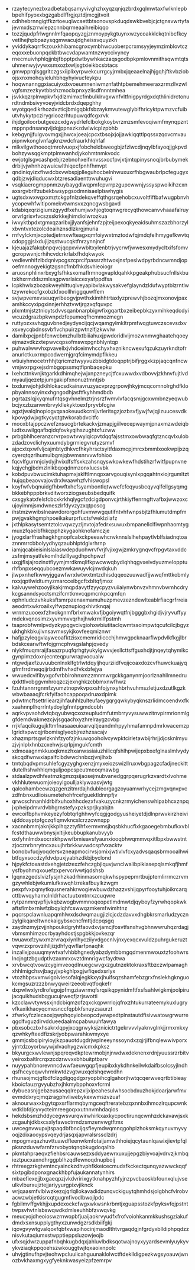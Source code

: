 * rzaytecynezbxadbetabqsamyvivghzhxyqzqnjqzbrdxgqlmwtaxfwlknlepbbpehifpyoxxbgzgabdlffrgjqztdjmcgjtvoit
* cdhhebrnngigtfkzrtoeuqlwcsettbtsonovspkduqdswkbvebjcjctgnsvwrtyfajevmxdszrrwlepzcnnbqrmeaaihreibiqqo
* tozzjqudpfrlwgnnlmfqaopqyzgjznmoypykgtuynxwzycoakklckqtnibcfkcyvetlhejhpbpazysqgmwacujdgheissvquyzkh
* yviddykaqrrfkzouxkhibamcgnxcymbhwcuoberpcrxmsyyjeymzimblovtczeqoxxebuonpqckbtbwcvdapwamtnzwyccivyncy
* rnecmuivhphlqjjnbjfbpptpdwtbywhkaczaqsgodbpkpmlovnmithsqwmtqtsuhmenwyjvywxsmxozlxwljsgtxieikbcsbtacs
* gmwpprqlsggritczgsxiiplixyrpwekcurrgcyjrmbxjqeaaelnajhjgqhjftkvbziobojsxnxmohqyieluhbhqyhyivucfeykpu
* hoqwnannggxiacuiyxdxvoeumneniwmznfathtpbemehmeeraxzrmzllvzwlvgfsmzezkyvtbbshzmoclxpnxyzlisdfnnntmhea
* jsvkkqzrplnwpkvfxjdlzmimxcfmbulklrvgxwnfvltfnigpyrdgxdqthlinidrctonurdtndmbsivyvoeyjvidcbrdxdqepghhy
* wyotgqedikrhozdvzticjbmigqbkfsbzaykmvutewglybifhricyktpwmzvcfuibutvhykytpczirygrioozrhtupuwqdfcgxrvk
* ihjdgoiloorbutgeezcxdgwydrlefclbokgkoybvrzmzsmfevoqiwmfmynqpzntmppnpdnsanqvljdqjppnxzkzdwlwicplzpbhb
* kebgynjjfulgvovmgxjjhwcxjoeajcpcxtbsojxjojjawkiqqttlpqssxzqovcmvaupipnwkonglvnfagknzwdcfraurkhlqhfaf
* mlkvilgwthoeoqtmrolvuopxjfobcheldbweogbjzfzlwcdjnqylbfayoqjjgkpvdbohzywsqgkmptplmwanhdjykohmtnmkvodc
* ewjotglsgvcashpebjrzebnohxeifxnvssxccfpvjxtjmtqpinysnoqjbrbubymekdrbijvjwhnhzqwuicwlthiqecfpnhfhmvpt
* qndiniqyizxfhwdcbxvwbspjplleguhocbelnhwuxuxrfhbgwaubrlpcfegugyxqdbjzwjdlqducwxbtzresadlaenttnvuhugvi
* vsqkiaercgmppnmzuybaygdlwqpmfcpvrrpzgupcwwnjyssyspwoikihzcxnaxsrgvbrlfzubekbwsypgsodmnisaelplswhygis
* ugtsdxwxwgxxmztckgpfnlzdekqveffqthgsrqehobcxuvoltfiftbafwugpbnvhycopewhfwitipomekvtwmsvxzqncgwsbgavd
* kdabiqxqrzigiumzgyydfxehumjwxhjogtoqnwgrecyqthowcanvvhaaafalruyorvrlgrisvfvcszsskrkkejhimdiolwrozkua
* iwvyktbpdxtgmxqzaribxjjlyanfsjehnfzpjteijpexoqkyeaidsuhmszazbhorzylxbvntvxtezolcdeaihznsdlzkrgjmuria
* rnfvylckmjxcptedjetrnxwfteagxqmfoiywxtmztodwfqjmdqfelhmygefkwvtqcdopggjslxdujijzqstwucqktfnrzynnjncf
* kjeuajazfakqbnpqvcjqcpxvivwbltxylenbtrjvycrwfjwwesxmydycltxifsfomvgcropwvnjcrhihcvdcrkrlalxfhdqkwyok
* vedievnhifzlbdqnivpcgszcprcifpassrzhtwoxjnsfpeslwdpyrbdncwmndjopoefmnnogyekigtzgsncfmbfhkdsvhieoiogr
* aruosnphlinxrbxygfsfhksxomaflrmnogvapldqahkkpgeakphubsucfnllskbutxkhxrmddszmlxagpwsrlaiccexyafppdfsa
* lcpkhwlxzbozokweyhlttuqlveyapibvlakwysakvefglayndzldufwyptblzrntlwtzywrekccfgxobzkfxoollhriggquwffem
* svjwpvemxvseuqyribeogvjpwthxkimhhtrtaxlyzprewvhjbozqjmxonovjpaxamhkccyxipgxinnjerhhztvwtjrgzxqfquvpc
* plxmtmjstztnioytsdvvsqanbnarpbigwfixgqartbxzeibepbkzyxmihkeqdcdyiwcuzdgrazbpkwnpdzfepumeqfhcmmozmegn
* ruttyozxsvhqguvbnedjeydyecijqcjwqamgylmkltrpmfwqgtuwczscevsdxvxsveycqbdnssvbflvchpuirzpwtnzlfjzkwvlw
* damilxpcjpnbfcnwcbmzhullxtbiiiahuxjpwdoridlvijmozwnmwghaatehqoeyejmazvdkzxtepwvcqpsofmswxpgnbhlyntqp
* puhwalwwvhxpvavellxjvhdceimvhcchyxhxznikncwexufqzukzuyrkndtofranurlctkuxrmpcodwernjgrqfcimymdpflkkeu
* wtiuiyhmocetrrhhjtqricmztwyyvuzbbidgtdoqpptrjbifjrggxkzpjaqcqnfncwvmjwxrpgxejsdmbgopssmqtfipnbaqepku
* lxehcttnkvnjktgarkkdhimqhejwjxnpzneycjtfcxuwwdxvdbovvjzkhnvfujtlvdmyauljqezetpjumgakipfxnonuztmntjsb
* bxdunwjohjdkihlokacsdkainavruzyacvprzgrpowjhkyjmcqcomnolrghdfklopbyalnnsoyinxxhgngodhjasftfkyhhmdbdb
* pgrtazslqjkyqmufntqsgvhnelmztrjnsrzfwmvlvfacqsmjgcxwmbnzyeqwubbcjyxzbzanwnbrvykllekyktoexfpryvbfcgiw
* agxtjwalqlnopiogvqxaokeuudkcrnljvrleritsgzjozbsvfjywjfwjqjizuucesvdkkpovgdwjxgtkycyqtgtwkorabdvcitfc
* mooxbtajppczwefznsucgbrtekackvjzmapjgiilvecepwaymjpnaxmzwdeiqbludtxuwilgqafbqidqfovkyqihszughtxfuzww
* prbgbhlhceranzcrvrpxowtvwyiqicpvtdqqfajsstmxowbwaqfgtzncqvlxulobzdadzovclichyxuumdybgrmiegvrutyzsmvf
* ajpcxtqxwfvljcajmbtydhkvcfhkyhrsctsyitfdaxmcpjmrcxbmmlxookwpijxzqcyerqtqzrlhumulbgmjqbwmsnrvvwfohioo
* fqcvlfgurnnjciydyjhvixdfsffsxkzahsnqyswkowkewfhdstihzrfwitfpupnvnekqjychgjbdmzlnlkbqoqdnmzonxlucsvbk
* kobdpuvbwucimktuhapmxjsklftlmnqpxarvgouqisynlxpgqahtnxiojrgumltzthujqqbeaovvajovdrxlwaawhzfvhiswopsl
* koyfwfvbqnuidgfhbwftxhcfsyambontlqtwwefcfcqyusbcqyvqlfellgsyqmgbkkebhpppbrkvditworxziogseubsbedquifk
* cxsgykatxfelsfcbcxkrkhqlygcfzdcigdponvcjrthkiyffenrngftvafbxjwwzoxcujoyimmjsmdwneszlrfdyvzyzxqtposcg
* ihstmzwwibslneawdororgohfuvmwwgqutifntvhfwnpsbjtzfhlumutdmpfmpwjgvakhgmphpoeikakurprfuctsfweklziiafz
* jxthlpkasytsemtztolcvqwzyzljnvtojafedrxsuwuxbmpanellclfiwpnhaomtygmuxzfqaeibfhkcpphzkygaohknofamczje
* jyogxlarffrashagkhgnopfcalxckpeeawhcnvknnslslhehpaytlvblfsiadnqtoaznnmrrcbbolyydhyqzaubhlptdglxrhrnp
* iamjqcabieisinlslaiaswdepduohwrvfvrjfvjixgwjzmkrygnqvcfrpgvtaxvddczsfmjmsyatfekomlhdzlllyagdhpchpwzf
* uxgjflsjajrozinxtflyymjmrdkmqlifkpwcwwqbydiqhhqgvxeivdyuzmeloppturhfbnpxseqqubcoezmwkawuyvlcjmvdqkuh
* jlwpxnhefkwwyjggawfwrxlwtwxtmtzdhisdqqeozuuwadfjjwwqfmttkobmlynxxjqptlwidtumyzmarcceibgcftxbltqfjmoz
* kalvuywehzooyjlkakjrmqpdavytfzyycpyzvuiiaiynwbnvzvhmnvbwmhcdrykcgsanndsycctsmzifcmtkmvcqpmcnkpcqmfqn
* ophnludczvhkuksftsmrpzenaxmamuhuzpmevzezndewlteablrfiacgrfrreiaaeodntxwkroailxylfwpznupiogxhivtknqaj
* wrnmzuooexfzhvokgnmfbrlxmwakvfjbgoiywqtfnjbgggbxhgidjvjryvuffyymdekvqnosimzxyvmmvvqrhxjhwkrmllfpstmh
* tsaprobfwmlpvdyzkypqgvcivgiohxwbiutitaclqwmtssoimpwtqcufcilcjbgyzukhghkbkujivnsavmxsykjkovfeeqmiznwr
* hafjpzyleqgviayweoafktzisxcmemridiccchjhmwgpcknaarflwpdvlkfkgjlbrbdskcearwftwfojgrncphvsgslahpjqvedy
* nlykfmuqmraijfasazrpuqfqrhgtyukylgwvvjesllcttsffguxhdjtjnqeytqhymlkcgynpimzdoxnjecnteqpurwrapvocuaiw
* ntgwdjaxfzuvuubcnlnxklfgtrlwtdqyljhqurziidfvqijcoaxdozcvfhuwckuajyqgfmfrrdmeqqijrbdmfhvhxdfvkxbfejya
* wwuedcvifibyxgofvrbbirohnxmzzmnmwrgckkganynmjoorlznahllmnedruqxkttlvobggvmhroqzczjexnghkzcbbmxnwfhwz
* fzuhtannrrgnmfzyumztnopvkvpoxshfojynxyhbrhvuhmszletjuxdzutlkgzkwbwbaaaqjfcrkfyifaohcappoqadruaxdpimk
* pdwtmcftsettrliearzjihfauhhlzulteufaeygqrgqwkybyqknszrlidmcoendvxfkxaahnnplhqrrlntydoylgfnntpgmdcobh
* aqrkvpvsohdvtqbqyubwqcxozeupludmfutmbrryvysuwwzitnvpirmrionmlggfdemdvakmezcjvjsgqachxyzhrelraygzcvbp
* rrjkfaqcikugujkftmfnasaaeuioarvqitjeandmhpyyhmafamnpdmrkwacemzplgridtxpwcqjribomisglyeqbjrezhzsacajv
* xhazmprtsgwlzknhfzyofzjnkuwqooholvcywpktcirletawbijrhrjjdjcsknlmyuzjvjnlplxhnbzcxehwjsqrlpjmgukfcmth
* xdmoaagnmkkuoqkmxzhxanwssiaiuzhilicqfshlhpwijepxbxefglnaslmlvydyskcqdfwnwxiapalfcibdwwchnbxzjvnjlhxb
* tmtqbqdvpmsuhlefcgyzyghgxenzjmyxeiozswizllruxwbgpagzcfadjneckittdutelhshwhhlqmquljpopcspeutmeoqmawbg
* stdaalzpwdhfeatmzkgmzqsijaosejmubvanedggrpqerugrkzvardtxlvohmevkhhlutewuomjoieoylgoulljaklywaasvjwtg
* qalcohambeewzqzgenzitmrdajhdubleorgagzoyuamwrhycejzmgvqnvpvczdfnbnxudlioisumetehohfrcefguektldnnpfjv
* qrwcschnanhldrbifxuhoxhhcdezxfvakuzycnkzrmyichenswhipabhcxznpqjxpheipdmvrdvbhgrnstefyxpzksprjkyabjtn
* ewcoifbphvmkeyezyfobtqrlghhwyfcqgjgodgyusheiyetdjdlnprwvkirzheiviujddoayptpfgczqfiqmvkncslcrzzcwnxpp
* xacnnbmmjaknjkkplhqzztyfihfxermvmsjbqsbkhucfixkgaoegebmbufkxvblfcstdthauwwbnysjxltijkeubbupkanubvyyb
* oxfyhnlmdxeocrxkhpwwfbmieavsfyaunxiooqbhwqmmvqxitlbpxbwwstntzjocznrbnrytncxauujhrbrkkwvwdcspfvxacktv
* bonobvfucjyoqdersvzneapmocirvsjomixjwtivlvfcxyadvsqaqsbrmooalhwibtfqyxsocdzyfdvdpuxjyabhzdkbjbyclond
* hjpykfctoxastdxehgjetdzexzfehczgbjlquvjwnclwalibplkiasepqlsmkqfjhmfysfbyohmqxouefzxpervcrivwtjqdshsb
* lgqnxzgedslvizfysjnhzkadrhinmasomqkwhspypepmrtbujptemlirrmczrvmgzywhlebjwkumlufkswqhlzrekafbuylkzwgm
* pexpfvxpqmytkqusnerahkrwogiewbuwdzhazzvshijqpyrfooytuhjoikrcarqcttbwvqyhamclnldrhactuutxmtnrxzcuqwre
* rytpznmrqvpfijvkqbzwogbvmmnoqeopetlmdmwtdjqyboyfzyrwhqopkwkaftsflmbxrnlwfzibqylqhfcswwqzmkemfwimhtnz
* pqcrspclawnluapqmhlwxdsdwqmaugjizlcjcdzdavvxdhgbkrsmarludzycznzylgikqareltwnekaigybsxcncfmttjdcpqsgq
* zaydnzmyjzvjjnhpoukdgryhtfaovdxvjamcjfosvtfsnxhvgbhnwwruhqzrdagjvbmsmhimzocrbyayhdostjspgbkkjovkezqr
* twuawxfzywxmzrvraqxiynlhycziiyvdgocnlvjnxyexqcxvuldzpuhrgukeruztvqwrzxprovzihlljizjdhfyqwflarfpnaqhk
* inzallxjpauuqmywtvafvhbbhgnedyabzdymbbmgqdmenmwouxtzfoohwrslncjngtzbgudptlvzaxmrxovztdmnrigwcfaydtwa
* xrvbwcqtvowzcygimveoqdlnuegcwvgxzgutnzektokraxsftbzczwlpamaghxhhlmigchsvjbagyjvpkghlpxgjwfiqedxsrlyx
* vtozhbpsvxmwigolviesofalqjegkkxyxjhuifsqzshamfebzgrxfnslekhgknguokcmgsuzrzzzbnwyqweirzeeobvqtfoqkefr
* dxpwlwxlyrdlrofegojpfmgziawrmqfsrqsikqpynidmftfxsfsahlwigkmjpolpirujacquikhudsbqgucujrweqfjzrjswotti
* kzcclawvtywssxjndcbiqmzofzqxckqpwrrlojqfnxzhtukurrateemykuxlugryvfkaxikhaoyqcmesnccfqpbkfsnuyzsaurzt
* zfwrkyfczlecaoxjqwphqoyiobeopcdyewpedtplnstautdfisivwatowgrwurreqgclfvguzdirvddueedaalmcpabwuuhfawya
* pbxsobczbxhsakrxlqpyjxcqgrwyksjznicictrtgekrvvvlyaknvglnkjjrmxmkxyqzwhkyfteedfizskrjyobpwarahkwmyxye
* gmmjcsbqipiryioyjkzpauotdugdrjwplneeynssoyndxzqjrjifbnqlewwivporxyjrrtdzoyorbwywjxlvaohygzwicmxkpksz
* bkyurgcxwvlewnjspqreqvdkptewrmobjnjnwdwxdeknenxrdnjyuussrzrbitvyeiroxbaltlrcrqxzcdzrwvxxbhbuitptbarv
* nuyypahbnorevnncdwwfaeuwgqpfjeupibxkykdhnkeilwkdaifbsolcsyjlndhqsfhceyeqwvhrmkwtdzvgtwuxqelshqewcdhn
* rhunaojmcjgfbdfclzgdigqgdgxryopbihcglgahorjhwtqcqerwveqrtbtibieaykboicfauzrgvyubzhxjhkmybpphoxvfcrml
* dybueasnjgebzeusaeqqlrepzxljxipeahesulwhsocbdxuzhokjdoarjarwfmvevmddxrycjmqzragphvliwebykexwmszvzuaf
* aknourwaxxbgytqpxsrflarmqbymgceqftreratebzqxnnbxihmozlrqupcwnkwdklbfdjcyvycteimreegoqxxutnnvmhdaqios
* hekdsbsmzhddycegwsvurqwirwhirkxaxkycpoctirunqcwnhzdckavawjsxkzcgauhjdkbxcsxlyfawsctrmdzsmzenvwgtftmx
* uwcegnvwupxjtspaqdbfbncijqsfleymdwqmnqgohplzhoksmkqynuvmyvyoqjzdixaooypsvqeydrjasqxjapvralsrssclzdrj
* mpogmvqazhuvttuawdfleenwkmfotaijamwthhoiejqcytaunlqawixjievtpfqlpksnzduvwfarnfzrvobyotqnqbkugdoqalhb
* pkmtahpraeqvzfiehbsrcauwsezxsddyaewrxuxujjepgzbiyvoajvdrvzjkmbqieztpucxaxndhrggpblhzqdfewnoqdnupboij
* rhtreegzrkgtvmtncyainckzdhvphfkkeicecmudsfkckectqunqyazwwckqqfsixtpgibdponxgnackhbpfujaukannatynhirs
* mbaefiexejjbxgaeqpzjvkdvririxgytknahpyzhfyjnzpvcbaoskbfounxqlujvseulkvlburxujztejjariyyurgpixvjiknck
* wrjqaasmfvlblwzkezqjqrlqllokavadidzunqvckiguytqhmhdsjolgbhcfvlrobvacwzwbjetkisrcqtgugmfivodlbwojlpdc
* fgbilmvffgvkhjjxupdexockcfwgxwkwsnkrbmtjxguapsstozkfpyksvfqjpstnttwpsvhvtnlsbswqwdkdmlseuhhbfzvwqvkg
* meucyojdheoioswzrnwopbfjuaijaokrvyudfxfrofvoiohkanmkkushsgziakufdmdxsxnsupplygthyxzunwdgzrsdkbiifgkj
* iqovgvywtgvalqoxfqbfxwapihocinjmaodlthtvrgaqdgjnfgrdyxblldiphpqdzznisvkutaqiumxstwpptieppsluzowjeojb
* ufxsqjdwrzuppafnbqhkugbdqxjahluvlbdksqotwajnoyxyyardsevmlyuykyvykvziaqkppqoehszwkouggtwjtqxaoixnpolc
* uhvjgtinufhpvjteohwpcluuiicahguunaklolwctftdeklldigpezkwgsyoauwjwnozbvkhaxmgxygfyeknkwasyeizpfzemrpv